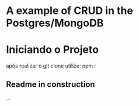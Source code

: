 # A example of CRUD in the Postgres/MongoDB #

# Iniciando o Projeto #
após realizar o git clone utilize:
    npm i


<!-- # Trabalhando com docker #
Containers para utilização do banco de dados postgres. -->

<!-- docker pull postgres
docker run \
    --name postgres \
    -e POSTGRES_USER=user \
    -e POSTGRES_PASSWORD=SuperSecret \
    -e POSTGRES_DB=yugioh \
    -p 5432:5432 \
    -d \
    postgres

docker pull dpage/pgadmin4 // Não necessário
docker run -p 80:80 \
    -e 'PGADMIN_DEFAULT_EMAIL=user@domain.com' \
    -e 'PGADMIN_DEFAULT_PASSWORD=SuperSecret' \
    --link postgres:postgres \
    -d dpage/pgadmin4 -->

## Readme in construction ##
...
